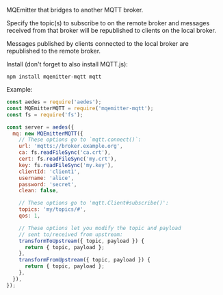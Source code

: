 MQEmitter that bridges to another MQTT broker.

Specify the topic(s) to subscribe to on the remote broker and messages received
from that broker will be republished to clients on the local broker.

Messages published by clients connected to the local broker are republished to
the remote broker.

Install (don't forget to also install MQTT.js):

```
npm install mqemitter-mqtt mqtt
```

Example:

```javascript
const aedes = require('aedes');
const MQEmitterMQTT = require('mqemitter-mqtt');
const fs = require('fs');

const server = aedes({
  mq: new MQEmitterMQTT({
    // These options go to `mqtt.connect()`:
    url: 'mqtts://broker.example.org',
    ca: fs.readFileSync('ca.crt'),
    cert: fs.readFileSync('my.crt'),
    key: fs.readFileSync('my.key'),
    clientId: 'client1',
    username: 'alice',
    password: 'secret',
    clean: false,

    // These options go to 'mqtt.Client#subscribe()':
    topics: 'my/topics/#',
    qos: 1,

    // These options let you modify the topic and payload
    // sent to/received from upstream:
    transformToUpstream({ topic, payload }) {
      return { topic, payload };
    },
    transformFromUpstream({ topic, payload }) {
      return { topic, payload };
    },
  }),
});
```

